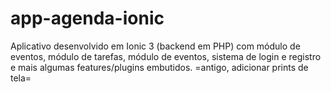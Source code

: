 # app-agenda-ionic
Aplicativo desenvolvido em Ionic 3 (backend em PHP) com módulo de eventos, módulo de tarefas, módulo de eventos, sistema de login e registro e mais algumas features/plugins embutidos. =antigo, adicionar prints de tela=
